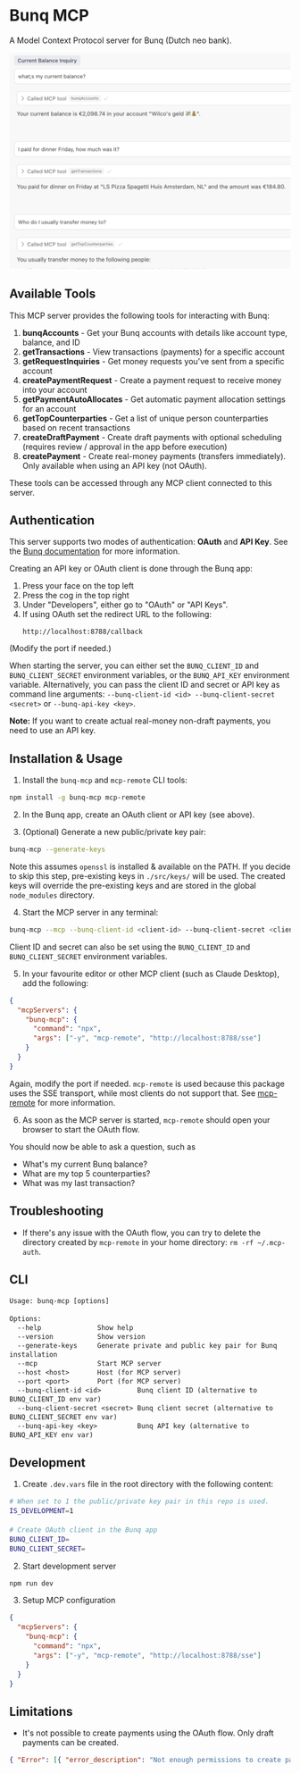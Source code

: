 # Bunq MCP

A Model Context Protocol server for Bunq (Dutch neo bank).

![Screenshot](./resources/screenshot.png)

## Available Tools

This MCP server provides the following tools for interacting with Bunq:

1. **bunqAccounts** - Get your Bunq accounts with details like account type, balance, and ID
2. **getTransactions** - View transactions (payments) for a specific account
3. **getRequestInquiries** - Get money requests you've sent from a specific account
4. **createPaymentRequest** - Create a payment request to receive money into your account
5. **getPaymentAutoAllocates** - Get automatic payment allocation settings for an account
6. **getTopCounterparties** - Get a list of unique person counterparties based on recent transactions
7. **createDraftPayment** - Create draft payments with optional scheduling (requires review / approval in
   the app before execution)
8. **createPayment** - Create real-money payments (transfers immediately). Only available when using
   an API key (not OAuth).

These tools can be accessed through any MCP client connected to this server.

## Authentication

This server supports two modes of authentication: **OAuth** and **API Key**. See the [Bunq
documentation](https://doc.bunq.com/basics/authentication) for more information.

Creating an API key or OAuth client is done through the Bunq app:

1. Press your face on the top left
2. Press the cog in the top right
3. Under "Developers", either go to "OAuth" or "API Keys".
4. If using OAuth set the redirect URL to the following:
   ```
   http://localhost:8788/callback
   ```

(Modify the port if needed.)

When starting the server, you can either set the `BUNQ_CLIENT_ID` and `BUNQ_CLIENT_SECRET`
environment variables, or the `BUNQ_API_KEY` environment variable. Alternatively, you can pass
the client ID and secret or API key as command line arguments: `--bunq-client-id <id> --bunq-client-secret <secret>` or `--bunq-api-key <key>`.

**Note:** If you want to create actual real-money non-draft payments, you need to use an API key.

## Installation & Usage

1. Install the `bunq-mcp` and `mcp-remote` CLI tools:

```sh
npm install -g bunq-mcp mcp-remote
```

2. In the Bunq app, create an OAuth client or API key (see above).

3. (Optional) Generate a new public/private key pair:

```sh
bunq-mcp --generate-keys
```

Note this assumes `openssl` is installed & available on the PATH. If you decide to skip this step,
pre-existing keys in `./src/keys/` will be used. The created keys will override the pre-existing
keys and are stored in the global `node_modules` directory.

4. Start the MCP server in any terminal:

```sh
bunq-mcp --mcp --bunq-client-id <client-id> --bunq-client-secret <client-secret>
```

Client ID and secret can also be set using the `BUNQ_CLIENT_ID` and `BUNQ_CLIENT_SECRET`
environment variables.

5. In your favourite editor or other MCP client (such as Claude Desktop), add the following:

```json
{
  "mcpServers": {
    "bunq-mcp": {
      "command": "npx",
      "args": ["-y", "mcp-remote", "http://localhost:8788/sse"]
    }
  }
}
```

Again, modify the port if needed. `mcp-remote` is used because this package uses the SSE transport,
while most clients do not support that. See [mcp-remote](https://github.com/geelen/mcp-remote) for
more information.

6. As soon as the MCP server is started, `mcp-remote` should open your browser to start the OAuth
   flow.

You should now be able to ask a question, such as

- What's my current Bunq balance?
- What are my top 5 counterparties?
- What was my last transaction?

## Troubleshooting

- If there's any issue with the OAuth flow, you can try to delete the directory created by
  `mcp-remote` in your home directory: `rm -rf ~/.mcp-auth`.

## CLI

```
Usage: bunq-mcp [options]

Options:
  --help              Show help
  --version           Show version
  --generate-keys     Generate private and public key pair for Bunq installation
  --mcp               Start MCP server
  --host <host>       Host (for MCP server)
  --port <port>       Port (for MCP server)
  --bunq-client-id <id>         Bunq client ID (alternative to BUNQ_CLIENT_ID env var)
  --bunq-client-secret <secret> Bunq client secret (alternative to BUNQ_CLIENT_SECRET env var)
  --bunq-api-key <key>          Bunq API key (alternative to BUNQ_API_KEY env var)
```

## Development

1. Create `.dev.vars` file in the root directory with the following content:

```sh
# When set to 1 the public/private key pair in this repo is used.
IS_DEVELOPMENT=1

# Create OAuth client in the Bunq app
BUNQ_CLIENT_ID=
BUNQ_CLIENT_SECRET=
```

2. Start development server

```sh
npm run dev
```

3. Setup MCP configuration

```json
{
  "mcpServers": {
    "bunq-mcp": {
      "command": "npx",
      "args": ["-y", "mcp-remote", "http://localhost:8788/sse"]
    }
  }
}
```

## Limitations

- It's not possible to create payments using the OAuth flow. Only draft payments can be created.

```json
{ "Error": [{ "error_description": "Not enough permissions to create payment." }] }
```
